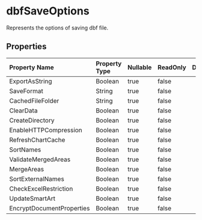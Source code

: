 # **dbfSaveOptions**

Represents the options of saving dbf file. 

## **Properties**

| Property Name | Property Type | Nullable |  ReadOnly | DefaultValue | Description | 
| :- | :- | :- |:- |  :- | :- |
|ExportAsString|Boolean|true|false |  ||
|SaveFormat|String|true|false |  ||
|CachedFileFolder|String|true|false |  ||
|ClearData|Boolean|true|false |  ||
|CreateDirectory|Boolean|true|false |  ||
|EnableHTTPCompression|Boolean|true|false |  ||
|RefreshChartCache|Boolean|true|false |  ||
|SortNames|Boolean|true|false |  ||
|ValidateMergedAreas|Boolean|true|false |  ||
|MergeAreas|Boolean|true|false |  ||
|SortExternalNames|Boolean|true|false |  ||
|CheckExcelRestriction|Boolean|true|false |  ||
|UpdateSmartArt|Boolean|true|false |  ||
|EncryptDocumentProperties|Boolean|true|false |  ||

